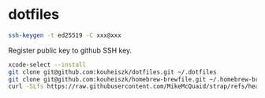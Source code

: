 dotfiles
========

```sh
ssh-keygen -t ed25519 -C xxx@xxx
```

Register public key to github SSH key.

```sh
xcode-select --install
git clone git@github.com:kouheiszk/dotfiles.git ~/.dotfiles
git clone git@github.com:kouheiszk/homebrew-brewfile.git ~/.homebrew-brewfile
curl -SLfs https://raw.githubusercontent.com/MikeMcQuaid/strap/refs/heads/main/strap.sh | bash
```
